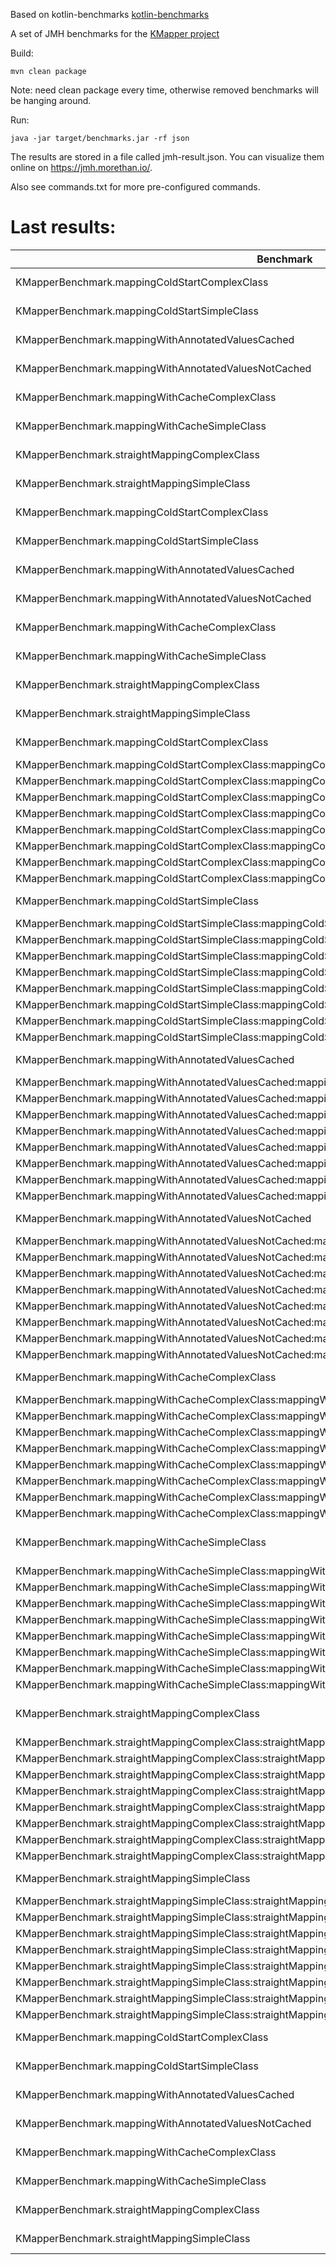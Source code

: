Based on kotlin-benchmarks [kotlin-benchmarks](https://github.com/JetBrains/kotlin-benchmarks)

A set of JMH benchmarks for the [KMapper project](https://github.com/LucasKonrath/KMapper)

Build:
```
mvn clean package
```

Note: need clean package every time, otherwise removed benchmarks will be hanging around.

Run:
```
java -jar target/benchmarks.jar -rf json
```

The results are stored in a file called jmh-result.json. You can visualize them online on https://jmh.morethan.io/.

Also see commands.txt for more pre-configured commands.


# Last results:

| Benchmark                                                                                        | Mode   | Cnt     | Score    | Error            | Units  |
|--------------------------------------------------------------------------------------------------|--------|---------|----------|------------------|--------|
| KMapperBenchmark.mappingColdStartComplexClass                                                    | thrpt  | 200     | 0.048    | ±  0.004         | ops/ms |
| KMapperBenchmark.mappingColdStartSimpleClass                                                     | thrpt  | 200     | 2.124    | ±  0.143         | ops/ms |
| KMapperBenchmark.mappingWithAnnotatedValuesCached                                                | thrpt  | 200     | 142.943  | ±  5.677         | ops/ms |
| KMapperBenchmark.mappingWithAnnotatedValuesNotCached                                             | thrpt  | 200     | 2.087    | ±  0.061         | ops/ms |
| KMapperBenchmark.mappingWithCacheComplexClass                                                    | thrpt  | 200     | 3.117    | ±  0.034         | ops/ms |
| KMapperBenchmark.mappingWithCacheSimpleClass                                                     | thrpt  | 200     | 52.588   | ±  1.785         | ops/ms |
| KMapperBenchmark.straightMappingComplexClass                                                     | thrpt  | 200     | 3.125    | ±  0.054         | ops/ms |
| KMapperBenchmark.straightMappingSimpleClass                                                      | thrpt  | 200     | 54.691   | ±  0.562         | ops/ms |
| KMapperBenchmark.mappingColdStartComplexClass                                                    | avgt   | 200     | 20.176   | ±  1.472         | ms/op  |
| KMapperBenchmark.mappingColdStartSimpleClass                                                     | avgt   | 200     | 1.305    | ±  0.370         | ms/op  |
| KMapperBenchmark.mappingWithAnnotatedValuesCached                                                | avgt   | 200     | 0.006    | ±  0.001         | ms/op  |
| KMapperBenchmark.mappingWithAnnotatedValuesNotCached                                             | avgt   | 200     | 1.259    | ±  0.383         | ms/op  |
| KMapperBenchmark.mappingWithCacheComplexClass                                                    | avgt   | 200     | 0.466    | ±  0.118         | ms/op  |
| KMapperBenchmark.mappingWithCacheSimpleClass                                                     | avgt   | 200     | 0.020    | ±  0.001         | ms/op  |
| KMapperBenchmark.straightMappingComplexClass                                                     | avgt   | 200     | 0.376    | ±  0.007         | ms/op  |
| KMapperBenchmark.straightMappingSimpleClass                                                      | avgt   | 200     | 0.022    | ±  0.006         | ms/op  |
| KMapperBenchmark.mappingColdStartComplexClass                                                    | sample | 11315   | 23.401   | ±  3.372         | ms/op  |
| KMapperBenchmark.mappingColdStartComplexClass:mappingColdStartComplexClass·p0.00                 | sample |         | 0.229    |                  | ms/op  |
| KMapperBenchmark.mappingColdStartComplexClass:mappingColdStartComplexClass·p0.50                 | sample |         | 0.257    |                  | ms/op  |
| KMapperBenchmark.mappingColdStartComplexClass:mappingColdStartComplexClass·p0.90                 | sample |         | 0.379    |                  | ms/op  |
| KMapperBenchmark.mappingColdStartComplexClass:mappingColdStartComplexClass·p0.95                 | sample |         | 1.119    |                  | ms/op  |
| KMapperBenchmark.mappingColdStartComplexClass:mappingColdStartComplexClass·p0.99                 | sample |         | 500.695  |                  | ms/op  |
| KMapperBenchmark.mappingColdStartComplexClass:mappingColdStartComplexClass·p0.999                | sample |         | 1102.439 |                  | ms/op  |
| KMapperBenchmark.mappingColdStartComplexClass:mappingColdStartComplexClass·p0.9999               | sample |         | 1138.919 |                  | ms/op  |
| KMapperBenchmark.mappingColdStartComplexClass:mappingColdStartComplexClass·p1.00                 | sample |         | 1140.851 |                  | ms/op  |
| KMapperBenchmark.mappingColdStartSimpleClass                                                     | sample | 408291  | 0.526    | ±  0.040         | ms/op  |
| KMapperBenchmark.mappingColdStartSimpleClass:mappingColdStartSimpleClass·p0.00                   | sample |         | 0.048    |                  | ms/op  |
| KMapperBenchmark.mappingColdStartSimpleClass:mappingColdStartSimpleClass·p0.50                   | sample |         | 0.055    |                  | ms/op  |
| KMapperBenchmark.mappingColdStartSimpleClass:mappingColdStartSimpleClass·p0.90                   | sample |         | 0.064    |                  | ms/op  |
| KMapperBenchmark.mappingColdStartSimpleClass:mappingColdStartSimpleClass·p0.95                   | sample |         | 0.071    |                  | ms/op  |
| KMapperBenchmark.mappingColdStartSimpleClass:mappingColdStartSimpleClass·p0.99                   | sample |         | 0.146    |                  | ms/op  |
| KMapperBenchmark.mappingColdStartSimpleClass:mappingColdStartSimpleClass·p0.999                  | sample |         | 159.121  |                  | ms/op  |
| KMapperBenchmark.mappingColdStartSimpleClass:mappingColdStartSimpleClass·p0.9999                 | sample |         | 190.930  |                  | ms/op  |
| KMapperBenchmark.mappingColdStartSimpleClass:mappingColdStartSimpleClass·p1.00                   | sample |         | 292.553  |                  | ms/op  |
| KMapperBenchmark.mappingWithAnnotatedValuesCached                                                | sample | 3969669 | 0.007    | ±  0.001         | ms/op  |
| KMapperBenchmark.mappingWithAnnotatedValuesCached:mappingWithAnnotatedValuesCached·p0.00         | sample |         | 0.006    |                  | ms/op  |
| KMapperBenchmark.mappingWithAnnotatedValuesCached:mappingWithAnnotatedValuesCached·p0.50         | sample |         | 0.006    |                  | ms/op  |
| KMapperBenchmark.mappingWithAnnotatedValuesCached:mappingWithAnnotatedValuesCached·p0.90         | sample |         | 0.006    |                  | ms/op  |
| KMapperBenchmark.mappingWithAnnotatedValuesCached:mappingWithAnnotatedValuesCached·p0.95         | sample |         | 0.007    |                  | ms/op  |
| KMapperBenchmark.mappingWithAnnotatedValuesCached:mappingWithAnnotatedValuesCached·p0.99         | sample |         | 0.013    |                  | ms/op  |
| KMapperBenchmark.mappingWithAnnotatedValuesCached:mappingWithAnnotatedValuesCached·p0.999        | sample |         | 0.049    |                  | ms/op  |
| KMapperBenchmark.mappingWithAnnotatedValuesCached:mappingWithAnnotatedValuesCached·p0.9999       | sample |         | 0.738    |                  | ms/op  |
| KMapperBenchmark.mappingWithAnnotatedValuesCached:mappingWithAnnotatedValuesCached·p1.00         | sample |         | 13.271   |                  | ms/op  |
| KMapperBenchmark.mappingWithAnnotatedValuesNotCached                                             | sample | 393162  | 0.543    | ±  0.038         | ms/op  |
| KMapperBenchmark.mappingWithAnnotatedValuesNotCached:mappingWithAnnotatedValuesNotCached·p0.00   | sample |         | 0.047    |                  | ms/op  |
| KMapperBenchmark.mappingWithAnnotatedValuesNotCached:mappingWithAnnotatedValuesNotCached·p0.50   | sample |         | 0.055    |                  | ms/op  |
| KMapperBenchmark.mappingWithAnnotatedValuesNotCached:mappingWithAnnotatedValuesNotCached·p0.90   | sample |         | 0.063    |                  | ms/op  |
| KMapperBenchmark.mappingWithAnnotatedValuesNotCached:mappingWithAnnotatedValuesNotCached·p0.95   | sample |         | 0.071    |                  | ms/op  |
| KMapperBenchmark.mappingWithAnnotatedValuesNotCached:mappingWithAnnotatedValuesNotCached·p0.99   | sample |         | 0.161    |                  | ms/op  |
| KMapperBenchmark.mappingWithAnnotatedValuesNotCached:mappingWithAnnotatedValuesNotCached·p0.999  | sample |         | 136.171  |                  | ms/op  |
| KMapperBenchmark.mappingWithAnnotatedValuesNotCached:mappingWithAnnotatedValuesNotCached·p0.9999 | sample |         | 184.218  |                  | ms/op  |
| KMapperBenchmark.mappingWithAnnotatedValuesNotCached:mappingWithAnnotatedValuesNotCached·p1.00   | sample |         | 228.590  |                  | ms/op  |
| KMapperBenchmark.mappingWithCacheComplexClass                                                    | sample | 569119  | 0.375    | ±  0.028         | ms/op  |
| KMapperBenchmark.mappingWithCacheComplexClass:mappingWithCacheComplexClass·p0.00                 | sample |         | 0.078    |                  | ms/op  |
| KMapperBenchmark.mappingWithCacheComplexClass:mappingWithCacheComplexClass·p0.50                 | sample |         | 0.084    |                  | ms/op  |
| KMapperBenchmark.mappingWithCacheComplexClass:mappingWithCacheComplexClass·p0.90                 | sample |         | 0.090    |                  | ms/op  |
| KMapperBenchmark.mappingWithCacheComplexClass:mappingWithCacheComplexClass·p0.95                 | sample |         | 0.097    |                  | ms/op  |
| KMapperBenchmark.mappingWithCacheComplexClass:mappingWithCacheComplexClass·p0.99                 | sample |         | 0.156    | ms/op            |
| KMapperBenchmark.mappingWithCacheComplexClass:mappingWithCacheComplexClass·p0.999                | sample |         | 117.131  | ms/op            |
| KMapperBenchmark.mappingWithCacheComplexClass:mappingWithCacheComplexClass·p0.9999               | sample |         | 208.667  | ms/op            |
| KMapperBenchmark.mappingWithCacheComplexClass:mappingWithCacheComplexClass·p1.00                 | sample |         | 277.873  | ms/op            |
| KMapperBenchmark.mappingWithCacheSimpleClass                                                     | sample | 4552033 | 0.031    | ±  0.004   ms/op |
| KMapperBenchmark.mappingWithCacheSimpleClass:mappingWithCacheSimpleClass·p0.00                   | sample |         | 0.009    | ms/op            |
| KMapperBenchmark.mappingWithCacheSimpleClass:mappingWithCacheSimpleClass·p0.50                   | sample |         | 0.011    | ms/op            |
| KMapperBenchmark.mappingWithCacheSimpleClass:mappingWithCacheSimpleClass·p0.90                   | sample |         | 0.013    | ms/op            |
| KMapperBenchmark.mappingWithCacheSimpleClass:mappingWithCacheSimpleClass·p0.95                   | sample |         | 0.017    | ms/op            |
| KMapperBenchmark.mappingWithCacheSimpleClass:mappingWithCacheSimpleClass·p0.99                   | sample |         | 0.033    | ms/op            |
| KMapperBenchmark.mappingWithCacheSimpleClass:mappingWithCacheSimpleClass·p0.999                  | sample |         | 0.122    | ms/op            |
| KMapperBenchmark.mappingWithCacheSimpleClass:mappingWithCacheSimpleClass·p0.9999                 | sample |         | 42.336   | ms/op            |
| KMapperBenchmark.mappingWithCacheSimpleClass:mappingWithCacheSimpleClass·p1.00                   | sample |         | 1166.017 | ms/op            |
| KMapperBenchmark.straightMappingComplexClass                                                     | sample | 572848  | 0.401    | ±  0.048   ms/op |
| KMapperBenchmark.straightMappingComplexClass:straightMappingComplexClass·p0.00                   | sample |         | 0.004    | ms/op            |
| KMapperBenchmark.straightMappingComplexClass:straightMappingComplexClass·p0.50                   | sample |         | 0.005    | ms/op            |
| KMapperBenchmark.straightMappingComplexClass:straightMappingComplexClass·p0.90                   | sample |         | 0.007    | ms/op            |
| KMapperBenchmark.straightMappingComplexClass:straightMappingComplexClass·p0.95                   | sample |         | 0.011    | ms/op            |
| KMapperBenchmark.straightMappingComplexClass:straightMappingComplexClass·p0.99                   | sample |         | 0.020    | ms/op            |
| KMapperBenchmark.straightMappingComplexClass:straightMappingComplexClass·p0.999                  | sample |         | 170.695  | ms/op            |
| KMapperBenchmark.straightMappingComplexClass:straightMappingComplexClass·p0.9999                 | sample |         | 257.613  | ms/op            |
| KMapperBenchmark.straightMappingComplexClass:straightMappingComplexClass·p1.00                   | sample |         | 2256.536 | ms/op            |
| KMapperBenchmark.straightMappingSimpleClass                                                      | sample | 4284952 | 0.038    | ±  0.005         | ms/op  |
| KMapperBenchmark.straightMappingSimpleClass:straightMappingSimpleClass·p0.00                     | sample |         | 0.003    |                  | ms/op  |
| KMapperBenchmark.straightMappingSimpleClass:straightMappingSimpleClass·p0.50                     | sample |         | 0.003    |                  | ms/op  |
| KMapperBenchmark.straightMappingSimpleClass:straightMappingSimpleClass·p0.90                     | sample |         | 0.008    |                  | ms/op  |
| KMapperBenchmark.straightMappingSimpleClass:straightMappingSimpleClass·p0.95                     | sample |         | 0.010    |                  | ms/op  |
| KMapperBenchmark.straightMappingSimpleClass:straightMappingSimpleClass·p0.99                     | sample |         | 0.013    |                  | ms/op  |
| KMapperBenchmark.straightMappingSimpleClass:straightMappingSimpleClass·p0.999                    | sample |         | 0.055    |                  | ms/op  |
| KMapperBenchmark.straightMappingSimpleClass:straightMappingSimpleClass·p0.9999                   | sample |         | 77.136   |                  | ms/op  |
| KMapperBenchmark.straightMappingSimpleClass:straightMappingSimpleClass·p1.00                     | sample |         | 1415.578 |                  | ms/op  |
| KMapperBenchmark.mappingColdStartComplexClass                                                    | ss     | 10      | 270.743  | ± 13.082         | ms/op  |
| KMapperBenchmark.mappingColdStartSimpleClass                                                     | ss     | 10      | 226.423  | ±  9.110         | ms/op  |
| KMapperBenchmark.mappingWithAnnotatedValuesCached                                                | ss     | 10      | 230.720  | ±  5.846         | ms/op  |
| KMapperBenchmark.mappingWithAnnotatedValuesNotCached                                             | ss     | 10      | 232.039  | ± 12.163         | ms/op  |
| KMapperBenchmark.mappingWithCacheComplexClass                                                    | ss     | 10      | 262.566  | ±  4.194         | ms/op  |
| KMapperBenchmark.mappingWithCacheSimpleClass                                                     | ss     | 10      | 221.819  | ±  2.099         | ms/op  |
| KMapperBenchmark.straightMappingComplexClass                                                     | ss     | 10      | 0.781    | ±  0.066         | ms/op  |
| KMapperBenchmark.straightMappingSimpleClass                                                      | ss     | 10      | 0.824    | ±  0.036         | ms/op  |


